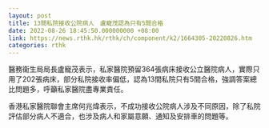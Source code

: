 ```yaml
---
layout: post
title: 13間私院接收公院病人　盧寵茂認為只有5間合格
date: 2022-08-26 18:45:50.000000000 +08:00
link: https://news.rthk.hk/rthk/ch/component/k2/1664305-20220826.htm
categories: rthk
---
```


醫務衞生局局長盧寵茂表示，私家醫院預留364張病床接收公立醫院病人，實際只用了202張病床，部分私院接收率偏低，認為13間私院只有5間合格，強調答案總比問題多，呼籲私家醫院盡專業責任。

香港私家醫院聯會主席何兆煒表示，不成功接收公院病人涉及不同原因，除了私院評估部分病人不適合，也涉及病人和家屬意願、通知及安排車的問題等。
